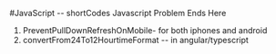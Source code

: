 #JavaScript -- shortCodes
Javascript Problem Ends Here

1. PreventPullDownRefreshOnMobile- for both iphones and android
2. convertFrom24To12HourtimeFormat -- in angular/typescript
